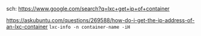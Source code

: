 sch: https://www.google.com/search?q=lxc+get+ip+of+container

https://askubuntu.com/questions/269588/how-do-i-get-the-ip-address-of-an-lxc-container
`lxc-info -n container-name -iH`
